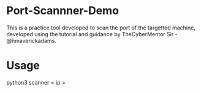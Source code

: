 # Port-Scannner-Demo
This is a practice tool developed to scan the port of the targetted machine, developed using the tutorial and guidance by TheCyberMentor Sir - @hmaverickadams.

# Usage
python3 scanner < ip >
